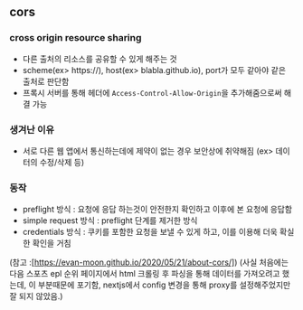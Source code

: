 ## cors

### cross origin resource sharing

- 다른 출처의 리소스를 공유할 수 있게 해주는 것
- scheme(ex> https://), host(ex> blabla.github.io), port가 모두 같아야 같은 출처로 판단함
- 프록시 서버를 통해 헤더에 `Access-Control-Allow-Origin`을 추가해줌으로써 해결 가능

### 생겨난 이유

- 서로 다른 웹 앱에서 통신하는데에 제약이 없는 경우 보안상에 취약해짐 (ex> 데이터의 수정/삭제 등)

### 동작

- preflight 방식 : 요청에 응답 하는것이 안전한지 확인하고 이후에 본 요청에 응답함
- simple request 방식 : preflight 단계를 제거한 방식
- credentials 방식 : 쿠키를 포함한 요청을 보낼 수 있게 하고, 이를 이용해 더욱 확실한 확인을 거침

(참고 :[https://evan-moon.github.io/2020/05/21/about-cors/])
(사실 처음에는 다음 스포츠 epl 순위 페이지에서 html 크롤링 후 파싱을 통해 데이터를 가져오려고 했는데, 이 부분때문에 포기함, nextjs에서 config 변경을 통해 proxy를 설정해주었지만 잘 되지 않았음.)
